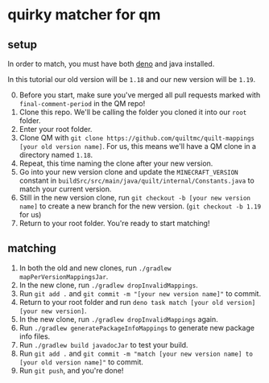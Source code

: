 # quirky matcher for qm

## setup

In order to match, you must have both [deno](https://deno.com/manual/getting_started/installation) and java installed.

In this tutorial our old version will be `1.18` and our new version will be `1.19`.

0. Before you start, make sure you've merged all pull requests marked with `final-comment-period` in the QM repo!
1. Clone this repo. We'll be calling the folder you cloned it into our `root` folder.
2. Enter your root folder.
3. Clone QM with `git clone https://github.com/quiltmc/quilt-mappings [your old version name]`. For us, this means we'll have a QM clone in a directory named `1.18`.
4. Repeat, this time naming the clone after your new version.
5. Go into your new version clone and update the `MINECRAFT_VERSION` constant in `buildSrc/src/main/java/quilt/internal/Constants.java` to match your current version.
6. Still in the new version clone, run `git checkout -b [your new version name]` to create a new branch for the new version. (`git checkout -b 1.19` for us)
7. Return to your root folder. You're ready to start matching!

## matching

1. In both the old and new clones, run `./gradlew mapPerVersionMappingsJar`.
2. In the new clone, run `./gradlew dropInvalidMappings`.
3. Run `git add .` and `git commit -m "[your new version name]"` to commit.
4. Return to your root folder and run `deno task match [your old version] [your new version]`.
5. In the new clone, run `./gradlew dropInvalidMappings` again.
6. Run `./gradlew generatePackageInfoMappings` to generate new package info files.
7. Run `./gradlew build javadocJar` to test your build.
8. Run `git add .` and `git commit -m "match [your new version name] to [your old version name]"` to commit.
9. Run `git push`, and you're done!

